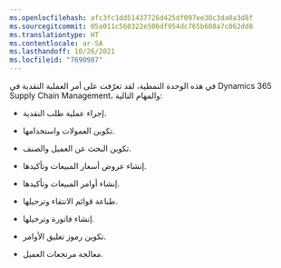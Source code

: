```yaml
---
ms.openlocfilehash: afc3fc1dd51437726d425df097ee30c3da0a3d8f
ms.sourcegitcommit: 05a011c560322e506df954dc765b608a7c062dd8
ms.translationtype: HT
ms.contentlocale: ar-SA
ms.lasthandoff: 10/26/2021
ms.locfileid: "7690987"
---
```

في هذه الوحدة النمطية، لقد تعرّفت على أمر العملية النقدية في Dynamics 365 Supply Chain Management، والمهام التالية:

-   إجراء عملية طلب النقدية.

-   تكوين العمولات واستخدامها.

-   تكوين البحث عن العميل والصنف.
 
-   إنشاء عروض أسعار المبيعات وتأكيدها.

-   إنشاء أوامر المبيعات وتأكيدها.

-   طباعة قوائم الانتقاء وترحيلها.

-   إنشاء فاتورة وترحيلها.

-   تكوين رموز تعليق الأوامر.

-   معالجة مرتجعات العميل.
